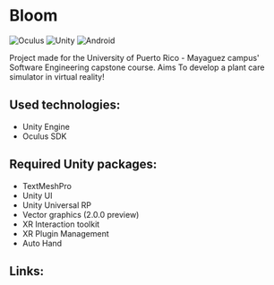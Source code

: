 # Bloom
![Oculus](https://a11ybadges.com/badge?logo=oculus) ![Unity](https://a11ybadges.com/badge?logo=unity) ![Android](https://a11ybadges.com/badge?logo=android)

Project made for the University of Puerto Rico - Mayaguez campus' Software Engineering capstone course.
Aims To develop a plant care simulator in virtual reality!

## Used technologies:
- Unity Engine
- Oculus SDK

## Required Unity packages:
- TextMeshPro
- Unity UI
- Unity Universal RP
- Vector graphics (2.0.0 preview)
- XR Interaction toolkit
- XR Plugin Management
- Auto Hand


## Links:

